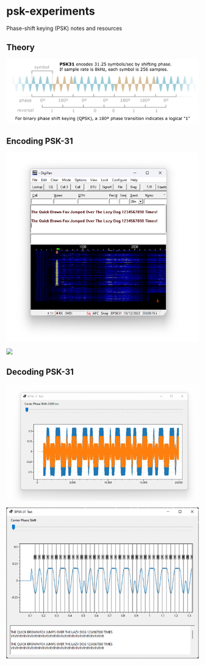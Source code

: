 # psk-experiments
Phase-shift keying (PSK) notes and resources

## Theory

![](dev/theory.png)

## Encoding PSK-31

![](psktest/screenshot2.png)

![](psk-encode-test.png)

## Decoding PSK-31

![](psktest/screenshot.gif)

![](psktest/screenshot.png)